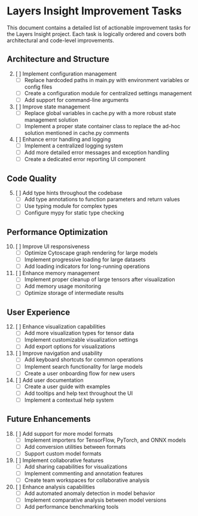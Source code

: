 # Layers Insight Improvement Tasks

This document contains a detailed list of actionable improvement tasks for the Layers Insight project. Each task is logically ordered and covers both architectural and code-level improvements.

## Architecture and Structure

2. [ ] Implement configuration management
   - [ ] Replace hardcoded paths in main.py with environment variables or config files
   - [ ] Create a configuration module for centralized settings management
   - [ ] Add support for command-line arguments

3. [ ] Improve state management
   - [ ] Replace global variables in cache.py with a more robust state management solution
   - [ ] Implement a proper state container class to replace the ad-hoc solution mentioned in cache.py comments

4. [ ] Enhance error handling and logging
   - [ ] Implement a centralized logging system
   - [ ] Add more detailed error messages and exception handling
   - [ ] Create a dedicated error reporting UI component

## Code Quality

5. [ ] Add type hints throughout the codebase
   - [ ] Add type annotations to function parameters and return values
   - [ ] Use typing module for complex types
   - [ ] Configure mypy for static type checking

## Performance Optimization

10. [ ] Improve UI responsiveness
    - [ ] Optimize Cytoscape graph rendering for large models
    - [ ] Implement progressive loading for large datasets
    - [ ] Add loading indicators for long-running operations

11. [ ] Enhance memory management
    - [ ] Implement proper cleanup of large tensors after visualization
    - [ ] Add memory usage monitoring
    - [ ] Optimize storage of intermediate results

## User Experience

12. [ ] Enhance visualization capabilities
    - [ ] Add more visualization types for tensor data
    - [ ] Implement customizable visualization settings
    - [ ] Add export options for visualizations

13. [ ] Improve navigation and usability
    - [ ] Add keyboard shortcuts for common operations
    - [ ] Implement search functionality for large models
    - [ ] Create a user onboarding flow for new users

14. [ ] Add user documentation
    - [ ] Create a user guide with examples
    - [ ] Add tooltips and help text throughout the UI
    - [ ] Implement a contextual help system

## Future Enhancements

18. [ ] Add support for more model formats
    - [ ] Implement importers for TensorFlow, PyTorch, and ONNX models
    - [ ] Add conversion utilities between formats
    - [ ] Support custom model formats

19. [ ] Implement collaborative features
    - [ ] Add sharing capabilities for visualizations
    - [ ] Implement commenting and annotation features
    - [ ] Create team workspaces for collaborative analysis

20. [ ] Enhance analysis capabilities
    - [ ] Add automated anomaly detection in model behavior
    - [ ] Implement comparative analysis between model versions
    - [ ] Add performance benchmarking tools